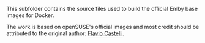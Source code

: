 This subfolder contains the source files used to build the official Emby base
images for Docker.

The work is based on openSUSE's official images and most credit should be
attributed to the original author: [Flavio Castelli](https://github.com/flavio).

